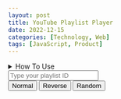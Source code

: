 ```yaml
---
layout: post
title: YouTube Playlist Player
date: 2022-12-15
categories: [Technology, Web]
tags: [JavaScript, Product]
---
```


<head>
<link href="/assets/css/youtube.css" rel="stylesheet" type="text/css">
<script src="https://kit.fontawesome.com/ddf1feedf5.js" crossorigin="anonymous"></script>
</head>

<div id="how-to-use">
<details>
<summary>How To Use</summary>
<ol>
  <li>Install <a href="https://chrome.google.com/webstore/detail/tampermonkey/dhdgffkkebhmkfjojejmpbldmpobfkfo?hl=ja">Tampermonkey</a> to your chrome browser</li>
  <li>Install <a href="https://gist.github.com/ternbusty/373d3d88ddfd690ae454715f377c283b/raw/ff1d87d02cd39c67bb4502f1a69d9cc425674fb6/youtube.user.js">this script</a></li>
  <li>Reload this page</li>
</ol>
<p style="text-indent:1rem">For more details, see <a href="https://ternbusty.github.io/posts/playlist-player.html">this article</a></p>
</details>

<input id="id_input" type="text" placeholder="Type your playlist ID">

<div id="buttons">
<input type="button" value="Normal" onclick="redirect('normal')">
<input type="button" value="Reverse" onclick="redirect('reverse')">
<input type="button" value="Random" onclick="redirect('random')">
</div>
</div>

<div id="youtube">
<html>
  <body>
    <div id="player"></div>
  </body>
</html>

<div class="table-wrapper"><table id="que">
  <tbody>
  </tbody>
</table></div>
</div>

<script type="text/javascript" src="/assets/js/youtube.js"></script>
